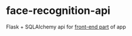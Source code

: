 # face-recognition-api
Flask + SQLAlchemy api
for
[front-end part](https://github.com/d4vis/face-recognition)
of app
